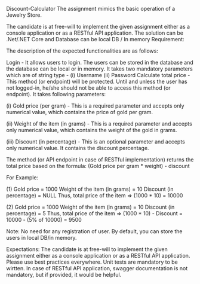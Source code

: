 Discount-Calculator
The assignment mimics the basic operation of a Jewelry Store.

The candidate is at free-will to implement the given assignment either as a console application or as a RESTful API application.
The solution can be .Net/.NET Core and Database can be local DB / In memory
Requirement:

The description of the expected functionalities are as follows:

Login - It allows users to login. The users can be stored in the database and the database can be local or in memory. It takes two mandatory parameters which are of string type - (i) Username (ii) Password
Calculate total price - This method (or endpoint) will be protected. Until and unless the user has not logged-in, he/she should not be able to access this method (or endpoint).
It takes following parameters:

(i) Gold price (per gram) - This is a required parameter and accepts only numerical value, which contains the price of gold per gram.

(ii) Weight of the item (in grams) - This is a required parameter and accepts only numerical value, which contains the weight of the gold in grams.

(iii) Discount (in percentage) - This is an optional parameter and accepts only numerical value. It contains the discount percentage.

The method (or API endpoint in case of RESTful implementation) returns the total price based on the formula: (Gold price per gram * weight) - discount

For Example:

(1) Gold price = 1000
Weight of the item (in grams) = 10
Discount (in percentage) = NULL
Thus, total price of the item => (1000 * 10) = 10000

(2) Gold price = 1000
Weight of the item (in grams) = 10
Discount (in percentage) = 5
Thus, total price of the item => (1000 * 10) - Discount = 10000 - (5% of 10000) = 9500

Note: No need for any registration of user. By default, you can store the users in local DB/in memory.

Expectations:
The candidate is at free-will to implement the given assignment either as a console application or as a RESTful API application.
Please use best practices everywhere.
Unit tests are mandatory to be wirtten.
In case of RESTful API application, swagger documentation is not mandatory, but if provided, it would be helpful.

